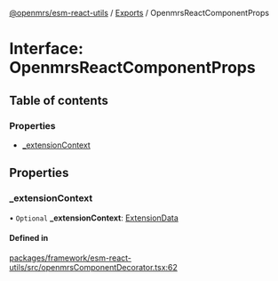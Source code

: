 [@openmrs/esm-react-utils](../API.md) / [Exports](../modules.md) / OpenmrsReactComponentProps

# Interface: OpenmrsReactComponentProps

## Table of contents

### Properties

- [\_extensionContext](openmrsreactcomponentprops.md#_extensioncontext)

## Properties

### \_extensionContext

• `Optional` **\_extensionContext**: [ExtensionData](extensiondata.md)

#### Defined in

[packages/framework/esm-react-utils/src/openmrsComponentDecorator.tsx:62](https://github.com/openmrs/openmrs-esm-core/blob/master/packages/framework/esm-react-utils/src/openmrsComponentDecorator.tsx#L62)
